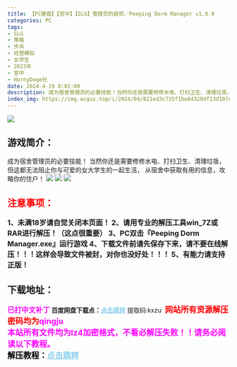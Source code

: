 ```yaml
---
title: 【PC硬盘】【官中】【SLG】管理员的窥视／Peeping Dorm Manager v1.0.9
categories: PC
tags:
- SLG
- 策略
- 步兵
- 经营模拟
- 女学生
- 2023年
- 官中
- HornyDoge社
date: 2024-4-19 8:01:00
description: 成为宿舍管理员的必要技能！当然你还是需要修修水电、打扫卫生、清理垃圾，但这都无法阻止你与可爱的女大学生的一起生活，从宿舍中获取有用的信息，攻略你的住户！
index_img: https://img.acgus.top/i/2024/04/821ed3c735f1be84320df13d107e066e.webp
---
```

![](https://img.acgus.top/i/2024/04/821ed3c735f1be84320df13d107e066e.webp)
## 游戏简介：
成为宿舍管理员的必要技能！
当然你还是需要修修水电、打扫卫生、清理垃圾，
但这都无法阻止你与可爱的女大学生的一起生活，
从宿舍中获取有用的信息，攻略你的住户！
![](https://img.acgus.top/i/2024/04/b6f32f1cd171c73537e74b482c794559.webp)
![](https://img.acgus.top/i/2024/04/f65cc204da8e286cc3375b5641233524.webp)
![](https://img.acgus.top/i/2024/04/c808752428eb0339de166fa3c38562de.webp)





## <font color=#FF0000 >注意事项：</font>
<font size=3><b>1、未满18岁请自觉关闭本页面！
2、请用专业的解压工具win_7Z或RAR进行解压！（这点很重要）
3、PC双击『Peeping Dorm Manager.exe』运行游戏
4、下载文件前请先保存下来，请不要在线解压！！！这样会导致文件被封，对你也没好处！！！
5、有能力请支持正版！</b></font>

## 下载地址：
<font color=#FF00FF size=3><b>已打中文补丁</b></font>
<b>百度网盘下载点：</b><a href="https://pan.baidu.com/s/1p8HkBwSxYuWULhcls1kogg?pwd=kxzu" style="color: #87CEEB;"><b>点击跳转</b></a> 提取码:kxzu
<a style="padding: 0" href="https://post.qingju.org/AD/"><img style="max-width:100%" src="https://img.acgus.top/i/2024/07/478f689b8021d8d499ab43d21acf137a.gif" alt=""></a>
<b><font color=#FF0000 size=4>网站所有资源解压密码均为</b></font><b><font color=#FF00FF size=4>qingju</font><font color=#FF0000 ></font></b><br><b><font color=#FF00FF size=4>本站所有文件均为lz4加密格式，不看必解压失败！！请务必阅读以下教程。</b></font><br><b><font color=#000 size=4>解压教程：</b><a href="https://post.qingju.org/tutorial/000/" style="color: #87CEEB;"><b>点击跳转</b></a>
